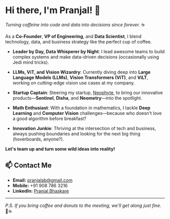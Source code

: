 
# Hi there, I'm Pranjal! 👋

*Turning caffeine into code and data into decisions since forever.* ☕️

As a **Co-Founder**, **VP of Engineering**, and **Data Scientist**, I blend technology, data, and business strategy like the perfect cup of coffee.

- **Leader by Day, Data Whisperer by Night**: I lead awesome teams to build complex systems and make data-driven decisions (occasionally using Jedi mind tricks).

- **LLMs, ViT, and Vision Wizardry**: Currently diving deep into **Large Language Models (LLMs)**, **Vision Transformers (ViT)**, and **ViLT**, working on cutting-edge vision use cases at my company.

- **Startup Captain**: Steering my startup, [Neophyte](https://neophyte.ai/), to bring our innovative products—**Sentinel**, **Disha**, and **Neometry**—into the spotlight.

- **Math Enthusiast**: With a foundation in mathematics, I tackle **Deep Learning** and **Computer Vision** challenges—because who doesn't love a good algorithm before breakfast?

- **Innovation Junkie**: Thriving at the intersection of tech and business, always pushing boundaries and looking for the next big thing (hoverboards, anyone?).

**Let's team up and turn some wild ideas into reality!**

## 📫 **Contact Me**

- **Email:** [pranjalab@gmail.com](mailto:pranjal@neophyte.ai)
- **Mobile:** +91 908 786 3216
- **LinkedIn:** [Pranjal Bhaskare](https://www.linkedin.com/in/pranjalbhaskare)

---

*P.S. If you bring coffee and donuts to the meeting, we'll get along just fine.* 🍩☕️
